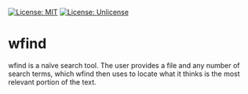 [![License: MIT](https://img.shields.io/badge/License-MIT-yellow.svg)](https://github.com/ryanavella/wfind/blob/master/LICENSE-MIT) [![License: Unlicense](https://img.shields.io/badge/license-Unlicense-blue.svg)](https://github.com/ryanavella/wfind/blob/master/LICENSE-UNLICENSE)

# wfind

wfind is a naïve search tool. The user provides a file and any number of search terms, which wfind then uses to locate what it thinks is the most relevant portion of the text.
